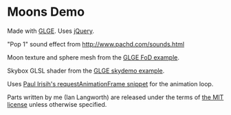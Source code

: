 Moons Demo
==========

Made with [GLGE](http://www.glge.org/). Uses [jQuery](http://jquery.com/).

"Pop 1" sound effect from http://www.pachd.com/sounds.html

Moon texture and sphere mesh from the [GLGE FoD example](https://github.com/supereggbert/GLGE/tree/master/examples/loddemo).

Skybox GLSL shader from the [GLGE skydemo example](https://github.com/supereggbert/GLGE/tree/master/examples/skydemo).

Uses [Paul Irisih's requestAnimationFrame snippet](http://paulirish.com/2011/requestanimationframe-for-smart-animating/) for the animation loop.

Parts written by me (Ian Langworth) are released under the terms of [the MIT license](http://www.opensource.org/licenses/MIT) unless otherwise specified.
